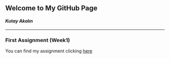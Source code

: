 ## Welcome to My GitHub Page
#### _Kutay Akalın_
***
### First Assignment (Week1)
You can find my assignment clicking [here](https://github.com/pjournal/mef03-KutayAkalin/blob/master/kutay_akalin_rmarkdown_hw.html)
